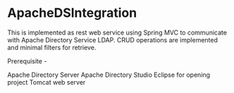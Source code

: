 # ApacheDSIntegration

This is implemented as rest web service using Spring MVC to communicate with Apache Directory Service LDAP. CRUD operations are implemented and minimal filters for retrieve.

Prerequisite -

Apache Directory Server
Apache Directory Studio
Eclipse for opening project
Tomcat web server
